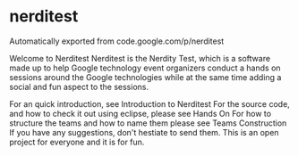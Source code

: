 # nerditest
Automatically exported from code.google.com/p/nerditest

Welcome to Nerditest
Nerditest is the Nerdity Test, which is a software made up to help Google technology event organizers conduct a hands on sessions around the Google technologies while at the same time adding a social and fun aspect to the sessions.

For an quick introduction, see Introduction to Nerditest
For the source code, and how to check it out using eclipse, please see Hands On
For how to structure the teams and how to name them please see Teams Construction
If you have any suggestions, don't hestiate to send them. This is an open project for everyone and it is for fun.


